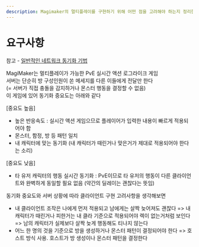```yaml
---
description: Magimaker의 멀티플레이를 구현하기 위해 어떤 점을 고려해야 하는지 정리한 문서
---
```


# 요구사항

참고 - [일반적인 네트워크 동기화 기법](https://m.blog.naver.com/linegamedev/221060368580)

MagiMaker는 멀티플레이가 가능한 PvE 실시간 액션 로그라이크 게임   
서버는 단순히 방 구성인원이 쏜 메세지를 다른 이들에게 전달만 한다   
\(= 서버가 직접 충돌을 감지하거나 몬스터 행동을 결정할 수 없음\)   
이 게임에 있어 동기화 중요도는 아래와 같다 

\[중요도 높음\]

* 높은 반응속도 : 실시간 액션 게임으므로 플레이어가 입력한 내용이 빠르게 적용되어야 함 
* 몬스터, 함정, 방 등 패턴 일치 
* 내 캐릭터에 맞는 동기화  \(내 캐릭터가 때린거나 맞은거가 제대로 적용되어야 한다는 소리\) 

\[중요도 낮음\]

* 타 유저 캐릭터의 행동 실시간 동기화 : PvE이므로 타 유저의 행동이 다른 클라이언트와 완벽하게 동일할 필요 없음  \(약간의 딜레이는 괜찮다는 뜻임\) 

동기화 중요도와 서버 상황에 따라 클라이언트 구현 고려사항을 생각해보면 

* 내 클라이언트 조작은 나에게 먼저 적용되고 남에게는 살짝 늦어져도 괜찮다  =&gt; 내 캐릭터가 때린거나 피한거는 내 클라 기준으로 적용되어야 렉이 없는거처럼 보인다  =&gt; 남의 캐릭터가 실제보다 살짝 늦게 행동해도 티나지 않는다 
* 어느 한 명의 것을 기준으로 방을 생성하거나 몬스터 패턴이 결정되어야 한다  =&gt; 호스트 방식 사용. 호스트가 방 생성이나 몬스터 패턴을 결정한다 

